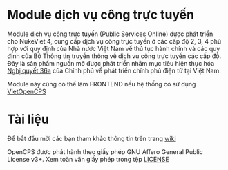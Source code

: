 # Module dịch vụ công trực tuyến

Module dịch vụ công trực tuyến (Public Services Online) được phát triển cho NukeViet 4, cung cấp dịch vụ công trực tuyến ở các cấp độ 2, 3, 4 phù hợp với quy định của Nhà nước Việt Nam về thủ tục hành chính và các quy định của Bộ Thông tin truyền thông về dịch vụ công trực tuyến các cấp độ. Đây là sản phẩm nguồn mở được phát triển nhằm mục tiêu hiện thực hóa [Nghị quyết 36a](http://vanban.chinhphu.vn/portal/page/portal/chinhphu/hethongvanban?class_id=509&mode=detail&document_id=181767) của Chính phủ về phát triển chính phủ điện tử tại Việt Nam. 

Module này cũng có thể làm FRONTEND nếu hệ thống có sử dụng [VietOpenCPS](https://github.com/VietOpenCPS)

# Tài liệu

Để bắt đầu mời các bạn tham khảo thông tin trên trang [wiki](https://github.com/nukeviet/module-pso/wiki)

OpenCPS được phát hành theo giấy phép GNU Affero General Public License v3+. Xem toàn văn giấy phép trong tệp [LICENSE](https://github.com/nukeviet/module-pso/blob/master/LICENSE.md)
